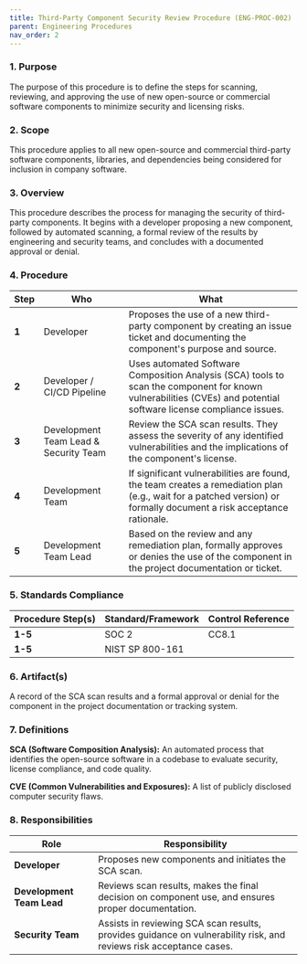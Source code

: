 ```yaml
---
title: Third-Party Component Security Review Procedure (ENG-PROC-002)
parent: Engineering Procedures
nav_order: 2
---
```

### 1. Purpose

The purpose of this procedure is to define the steps for scanning, reviewing, and approving the use of new open-source or commercial software components to minimize security and licensing risks.

### 2. Scope

This procedure applies to all new open-source and commercial third-party software components, libraries, and dependencies being considered for inclusion in company software.

### 3. Overview

This procedure describes the process for managing the security of third-party components. It begins with a developer proposing a new component, followed by automated scanning, a formal review of the results by engineering and security teams, and concludes with a documented approval or denial.

### 4. Procedure

| **Step** | **Who**                      | **What**                                                                                                                                                           |
| -------- | ---------------------------- | ------------------------------------------------------------------------------------------------------------------------------------------------------------------ |
| **1**    | Developer                    | Proposes the use of a new third-party component by creating an issue ticket and documenting the component's purpose and source.                                      |
| **2**    | Developer / CI/CD Pipeline   | Uses automated Software Composition Analysis (SCA) tools to scan the component for known vulnerabilities (CVEs) and potential software license compliance issues.      |
| **3**    | Development Team Lead & Security Team | Review the SCA scan results. They assess the severity of any identified vulnerabilities and the implications of the component's license.                     |
| **4**    | Development Team             | If significant vulnerabilities are found, the team creates a remediation plan (e.g., wait for a patched version) or formally document a risk acceptance rationale. |
| **5**    | Development Team Lead        | Based on the review and any remediation plan, formally approves or denies the use of the component in the project documentation or ticket.                           |

### 5. Standards Compliance

| **Procedure Step(s)** | **Standard/Framework**     | **Control Reference** |
| --------------------- | -------------------------- | --------------------- |
| **1-5**               | SOC 2                      | CC8.1                 |
| **1-5**               | NIST SP 800-161            |                       |

### 6. Artifact(s)

A record of the SCA scan results and a formal approval or denial for the component in the project documentation or tracking system.

### 7. Definitions

**SCA (Software Composition Analysis):** An automated process that identifies the open-source software in a codebase to evaluate security, license compliance, and code quality.

**CVE (Common Vulnerabilities and Exposures):** A list of publicly disclosed computer security flaws.

### 8. Responsibilities

| **Role**                | **Responsibility**                                                                                             |
| ----------------------- | -------------------------------------------------------------------------------------------------------------- |
| **Developer**           | Proposes new components and initiates the SCA scan.                                                            |
| **Development Team Lead** | Reviews scan results, makes the final decision on component use, and ensures proper documentation.             |
| **Security Team**       | Assists in reviewing SCA scan results, provides guidance on vulnerability risk, and reviews risk acceptance cases. |
